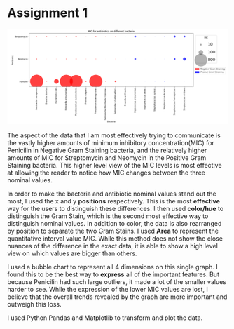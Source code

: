 # Assignment 1

![alt text](https://github.com/suyamag/info474A1/blob/master/Capture.PNG)

The aspect of the data that I am most effectively trying to communicate is the vastly higher amounts of minimum inhibitory concentration(MIC) for Penicilin in Negative Gram Staining bacteria, and the relatively higher amounts of MIC for Streptomycin and Neomycin in the Positive Gram Staining bacteria. This higher level view of the MIC levels is most effective at allowing the reader to notice how MIC changes between the three nominal values.


In order to make the bacteria and antibiotic nominal values stand out the most, I used the x and y **positions** respectively. This is the most **effective** way for the users to distinguish these differences. I then used **color/hue** to distinguish the Gram Stain, which is the second most effective way to distinguish nominal values. In addition to color, the data is also rearranged by position to separate the two Gram Stains. I used **Area** to represent the quantitative interval value MIC. While this method does not show the close nuances of the difference in the exact data, it is able to show a high level view on which values are bigger than others. 


I used a bubble chart to represent all 4 dimensions on this single graph. I found this to be the best way to **express** all of the important features. But because Penicilin had such large outliers, it made a lot of the smaller values harder to see. While the expression of the lower MIC values are lost, I believe that the overall trends revealed by the graph are more important and outweigh this loss.


I used Python Pandas and Matplotlib to transform and plot the data.